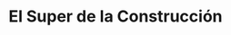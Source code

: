 ---
title: "El Super de la Construcción"
url: /parana/el-super-de-la-construccion/
shop: Baustoffe
---